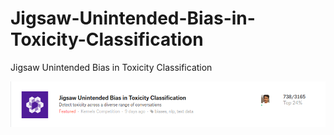 # Jigsaw-Unintended-Bias-in-Toxicity-Classification
Jigsaw Unintended Bias in Toxicity Classification

<img src="/img/rank.png">

